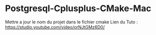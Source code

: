 # Postgresql-Cplusplus-CMake-Mac

Mettre a jour le nom du projet dans le fichier cmake 
Lien du Tuto : https://studio.youtube.com/video/orNJtGMz6D0/
